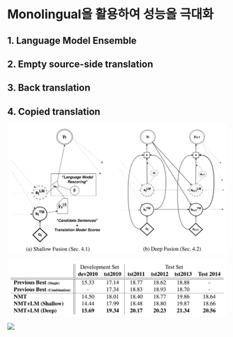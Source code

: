 # Monolingual을 활용하여 성능을 극대화

## 1. Language Model Ensemble

## 2. Empty source-side translation

## 3. Back translation

## 4. Copied translation

![](/assets/nmt_with_lm_ensemble.png)

![](/assets/nmt_with_lm_ensemble_evaluation.png)

![](/assets/back_translation_evaluation.png)

